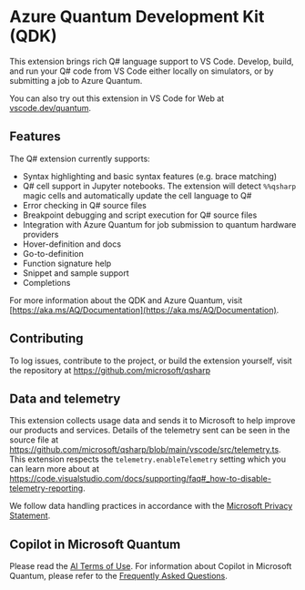 # Azure Quantum Development Kit (QDK)

This extension brings rich Q# language support to VS Code. Develop, build, and run your Q# code from VS Code either locally on simulators, or by submitting a job to Azure Quantum.

You can also try out this extension in VS Code for Web at [vscode.dev/quantum](https://vscode.dev/quantum).

## Features

The Q# extension currently supports:

- Syntax highlighting and basic syntax features (e.g. brace matching)
- Q# cell support in Jupyter notebooks. The extension will detect `%%qsharp` magic cells and automatically update the cell language to Q#
- Error checking in Q# source files
- Breakpoint debugging and script execution for Q# source files
- Integration with Azure Quantum for job submission to quantum hardware providers
- Hover-definition and docs
- Go-to-definition
- Function signature help
- Snippet and sample support
- Completions

For more information about the QDK and Azure Quantum, visit [https://aka.ms/AQ/Documentation](https://aka.ms/AQ/Documentation).

## Contributing

To log issues, contribute to the project, or build the extension yourself, visit the repository at <https://github.com/microsoft/qsharp>

## Data and telemetry

This extension collects usage data and sends it to Microsoft to help improve our products and services.
Details of the telemetry sent can be seen in the source file at <https://github.com/microsoft/qsharp/blob/main/vscode/src/telemetry.ts>.
This extension respects the `telemetry.enableTelemetry` setting which you can learn more about at
<https://code.visualstudio.com/docs/supporting/faq#_how-to-disable-telemetry-reporting>.

We follow data handling practices in accordance with the [Microsoft Privacy Statement](https://www.microsoft.com/en-us/privacy/privacystatement).

## Copilot in Microsoft Quantum

Please read the [AI Terms of Use](https://quantum.microsoft.com/en-us/terms-of-use). For information about Copilot in Microsoft Quantum, please refer to the [Frequently Asked Questions](https://quantum.microsoft.com/en-us/aq-copilot-faq).
